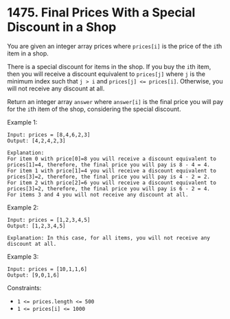 # 1475. Final Prices With a Special Discount in a Shop

You are given an integer array prices where `prices[i]` is the price of the `i`th item in a shop.

There is a special discount for items in the shop. If you buy the `i`th item, then you will receive a discount equivalent to `prices[j]` where `j` is the minimum index such that `j > i` and `prices[j] <= prices[i]`. Otherwise, you will not receive any discount at all.

Return an integer array `answer` where `answer[i]` is the final price you will pay for the `i`th item of the shop, considering the special discount.

Example 1:

    Input: prices = [8,4,6,2,3]
    Output: [4,2,4,2,3]

    Explanation:
    For item 0 with price[0]=8 you will receive a discount equivalent to prices[1]=4, therefore, the final price you will pay is 8 - 4 = 4.
    For item 1 with price[1]=4 you will receive a discount equivalent to prices[3]=2, therefore, the final price you will pay is 4 - 2 = 2.
    For item 2 with price[2]=6 you will receive a discount equivalent to prices[3]=2, therefore, the final price you will pay is 6 - 2 = 4.
    For items 3 and 4 you will not receive any discount at all.

Example 2:

    Input: prices = [1,2,3,4,5]
    Output: [1,2,3,4,5]
    
    Explanation: In this case, for all items, you will not receive any discount at all.

Example 3:

    Input: prices = [10,1,1,6]
    Output: [9,0,1,6]

Constraints:
- `1 <= prices.length <= 500`
- `1 <= prices[i] <= 1000`
